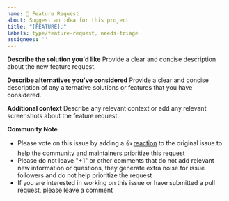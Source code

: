 ```yaml
---
name: 🚀 Feature Request
about: Suggest an idea for this project
title: "[FEATURE]:"
labels: type/feature-request, needs-triage
assignees: ''
---
```

**Describe the solution you'd like**
Provide a clear and concise description about the new feature request.

**Describe alternatives you've considered**
Provide a clear and concise description of any alternative solutions or features that you have considered.

**Additional context**
Describe any relevant context or add any relevant screenshots about the feature request.

**Community Note**

* Please vote on this issue by adding a 👍 [reaction](https://blog.github.com/2016-03-10-add-reactions-to-pull-requests-issues-and-comments/) 
  to the original issue to help the community and maintainers prioritize this request
* Please do not leave "+1" or other comments that do not add relevant new information or questions, 
  they generate extra noise for issue followers and do not help prioritize the request
* If you are interested in working on this issue or have submitted a pull request, please leave a comment
